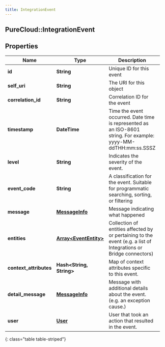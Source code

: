 ```yaml
---
title: IntegrationEvent
---
```

## PureCloud::IntegrationEvent

## Properties

|Name | Type | Description | Notes|
|------------ | ------------- | ------------- | -------------|
| **id** | **String** | Unique ID for this event | [optional] |
| **self_uri** | **String** | The URI for this object | [optional] |
| **correlation_id** | **String** | Correlation ID for the event | [optional] |
| **timestamp** | **DateTime** | Time the event occurred. Date time is represented as an ISO-8601 string. For example: yyyy-MM-ddTHH:mm:ss.SSSZ | [optional] |
| **level** | **String** | Indicates the severity of the event. | [optional] |
| **event_code** | **String** | A classification for the event. Suitable for programmatic searching, sorting, or filtering | [optional] |
| **message** | [**MessageInfo**](MessageInfo.html) | Message indicating what happened | [optional] |
| **entities** | [**Array&lt;EventEntity&gt;**](EventEntity.html) | Collection of entities affected by or pertaining to the event (e.g. a list of Integrations or Bridge connectors) | [optional] |
| **context_attributes** | **Hash&lt;String, String&gt;** | Map of context attributes specific to this event. | [optional] |
| **detail_message** | [**MessageInfo**](MessageInfo.html) | Message with additional details about the event. (e.g. an exception cause.) | [optional] |
| **user** | [**User**](User.html) | User that took an action that resulted in the event. | [optional] |
{: class="table table-striped"}


